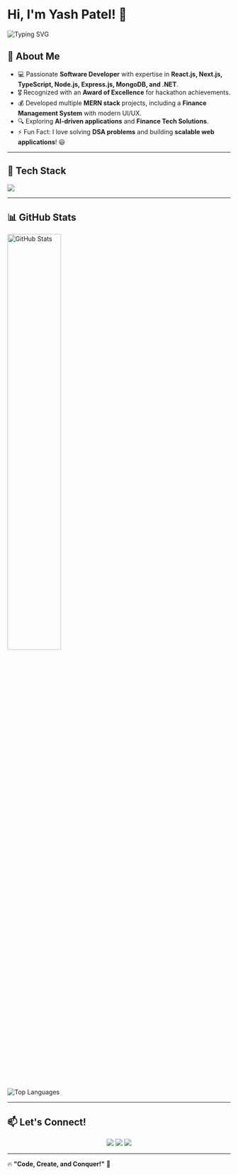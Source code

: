 # Hi, I'm Yash Patel! 👋

<p>
  <img src="https://readme-typing-svg.demolab.com?font=Fira+Code&weight=600&size=22&pause=1000&color=FF5733&width=435&lines=Full+Stack+Developer;MERN+%7C+Next.js+%7C+TypeScript;Java+%7C+DSA+%7C+.NET;Passionate+Problem+Solver;Always+Learning+%F0%9F%92%AA" alt="Typing SVG" />
</p>

## 🚀 About Me
- 💻 Passionate **Software Developer** with expertise in **React.js, Next.js, TypeScript, Node.js, Express.js, MongoDB, and .NET**.
- 🎖 Recognized with an **Award of Excellence** for hackathon achievements.
- 💰 Developed multiple **MERN stack** projects, including a **Finance Management System** with modern UI/UX.
- 🔍 Exploring **AI-driven applications** and **Finance Tech Solutions**.
- ⚡ Fun Fact: I love solving **DSA problems** and building **scalable web applications**! 😃

---

## 🔨 Tech Stack  
<div>
  <img src="https://skillicons.dev/icons?i=js,ts,java,react,nextjs,tailwind,nodejs,express,mongodb,mysql,dotnet,postman,git,github,figma,vscode,vercel,html,css" />
</div>

---

## 📊 GitHub Stats  
<p>
  <img src="https://github-readme-stats.vercel.app/api?username=IT-YASH&show_icons=true&theme=radical" alt="GitHub Stats" width="49%" />
</p>
<p>
  <img src="https://github-readme-stats.vercel.app/api/top-langs/?username=IT-YASH&layout=compact&theme=radical" alt="Top Languages" />
</p>

---


## 📫 Let's Connect!  
<p align="center">
  <a href="https://www.linkedin.com/in/yash-patel"><img src="https://img.shields.io/badge/LinkedIn-%230077B5.svg?&style=for-the-badge&logo=linkedin&logoColor=white" /></a>
  <a href="mailto:pyash7646@gmail.com"><img src="https://img.shields.io/badge/Email-D14836?style=for-the-badge&logo=gmail&logoColor=white" /></a>
  <a href="#"><img src="https://img.shields.io/badge/Portfolio-Coming%20Soon-orange?style=for-the-badge" /></a>
</p>

---

🔥 **"Code, Create, and Conquer!"** 🚀  
